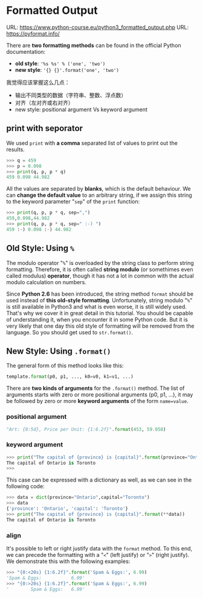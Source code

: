 # Formatted Output

URL: https://www.python-course.eu/python3_formatted_output.php
URL: https://pyformat.info/

There are **two formatting methods** can be found in the official Python documentation:

- **old style**: `'%s %s' % ('one', 'two')`
- **new style**: `'{} {}'.format('one', 'two')`

我觉得应该掌握这么几点：
- 输出不同类型的数据（字符串、整数、浮点数）
- 对齐（左对齐或右对齐）
- new style: positional argument Vs keyword argument

## print with seporator

We used `print` with **a comma** separated list of values to print out the results.

```python
>>> q = 459
>>> p = 0.098
>>> print(q, p, p * q)
459 0.098 44.982
```

All the values are separated by **blanks**, which is the default behaviour. We can **change the default value** to an arbitrary string, if we assign this string to the keyword parameter "`sep`" of the `print` function:

```python
>>> print(q, p, p * q, sep=",")
459,0.098,44.982
>>> print(q, p, p * q, sep=" :-) ")
459 :-) 0.098 :-) 44.982
```

## Old Style: Using `%`

The modulo operator "`%`" is overloaded by the string class to perform string formatting. Therefore, it is often called **string modulo** (or somethimes even called modulus) **operator**, though it has not a lot in common with the actual modulo calculation on numbers. 

Since **Python 2.6** has been introduced, the string method `format` should be used instead of **this old-style formatting**. Unfortunately, string modulo "`%`" is still available in Python3 and what is even worse, it is still widely used. That's why we cover it in great detail in this tutorial. You should be capable of understanding it, when you encounter it in some Python code. But it is very likely that one day this old style of formatting will be removed from the language. So you should get used to `str.format()`. 


## New Style: Using `.format()`

The general form of this method looks like this: 

```python
template.format(p0, p1, ..., k0=v0, k1=v1, ...)
```

There are **two kinds of arguments** for the `.format()` method. The list of arguments starts with zero or more positional arguments (p0, p1, ...), it may be followed by zero or more **keyword arguments** of the form `name=value`. 


### positional argument

```python
"Art: {0:5d}, Price per Unit: {1:6.2f}".format(453, 59.058)
```

### keyword argument

```python
>>> print("The capital of {province} is {capital}".format(province="Ontario",capital="Toronto"))
The capital of Ontario is Toronto
>>>
```

This case can be expressed with a dictionary as well, as we can see in the following code:
```python
>>> data = dict(province="Ontario",capital="Toronto")
>>> data
{'province': 'Ontario', 'capital': 'Toronto'}
>>> print("The capital of {province} is {capital}".format(**data))
The capital of Ontario is Toronto
```

### align

It's possible to left or right justify data with the `format` method. To this end, we can precede the formatting with a "`<`" (left justify) or "`>`" (right justify). We demonstrate this with the following examples: 

```python
>>> "{0:<20s} {1:6.2f}".format('Spam & Eggs:', 6.99)
'Spam & Eggs:           6.99'
>>> "{0:>20s} {1:6.2f}".format('Spam & Eggs:', 6.99)
'        Spam & Eggs:   6.99'
```

